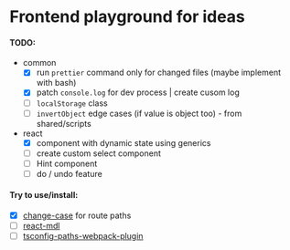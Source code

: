 # Frontend playground for ideas

#### TODO:

- common
  - [x] run `prettier` command only for changed files (maybe implement with bash)
  - [x] patch `console.log` for dev process | create cusom log
  - [ ] `localStorage` class
  - [ ] `invertObject` edge cases (if value is object too) - from shared/scripts
- react
  - [x] component with dynamic state using generics
  - [ ] create custom select component
  - [ ] Hint component
  - [ ] do / undo feature

#### Try to use/install:

- [x] [change-case](https://github.com/blakeembrey/change-case) for route paths
- [ ] [react-mdl](https://github.com/tleunen/react-mdl)
- [ ] [tsconfig-paths-webpack-plugin](https://github.com/dividab/tsconfig-paths-webpack-plugin)
